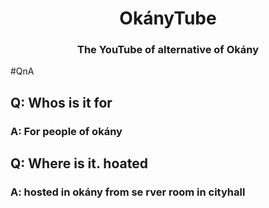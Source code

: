 <h1 align=center>OkányTube</h1>
<h3 align=center>The YouTube of alternative of Okány</h3>


#QnA

## Q: Whos is it for
### A: For people of okány

## Q: Where is it. hoated
### A: hosted in okány from se rver room in cityhall
